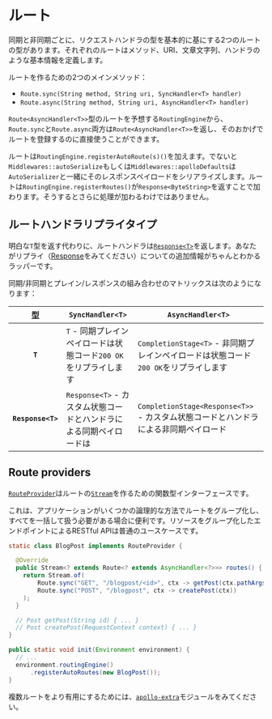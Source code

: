 # ルート

同期と非同期ごとに、リクエストハンドラの型を基本的に基にする2つのルートの型があります。それぞれのルートはメソッド、URI、文章文字列、ハンドラのような基本情報を定義します。

ルートを作るための2つのメインメソッド：

* `Route.sync(String method, String uri, SyncHandler<T> handler)`
* `Route.async(String method, String uri, AsyncHandler<T> handler)`


`Route<AsyncHandler<T>>`型のルートを予想する`RoutingEngine`から、`Route.sync`と`Route.async`両方は`Route<AsyncHandler<T>>`を返し、そのおかげでルートを登録するのに直接使うことができます。

ルートは`RoutingEngine.registerAutoRoute(s)()`を加えます。でないと`Middlewares::autoSerialize`もしくは`Middlewares::apolloDefaults`は`AutoSerializer`と一緒にそのレスポンスペイロードをシリアライズします。ルートは`RoutingEngine.registerRoutes()`が`Response<ByteString>`を返すことで加わります。そうするとさらに処理が加わるわけではありません。

## ルートハンドラリプライタイプ

明白な`T`型を返す代わりに、ルートハンドラは[`Response<T>`](/apollo-api/src/main/java/com/spotify/apollo/Response.java)を返します。あなたがリプライ（[Response](/apollo-api/docs/response.md)をみてください）についての追加情報がちゃんとわかるラッパーです。

同期/非同期とプレイン/レスポンスの組み合わせのマトリックスは次のようになります：

|      型        | `SyncHandler<T>` | `AsyncHandler<T>` |
|:---------------: | -------------- | --------------- |
|     **`T`**      | `T` - 同期プレインペイロードは状態コード`200 OK`をリプライします | `CompletionStage<T>` - 非同期プレインペイロードは状態コード`200 OK`をリプライします |
| **`Response<T>`** | `Response<T>` - カスタム状態コードとハンドラによる同期ペイロードは | `CompletionStage<Response<T>>` - カスタム状態コードとハンドラによる非同期ペイロード |

## Route providers

[`RouteProvider`](/apollo-api/src/main/java/com/spotify/apollo/route/RouteProvider.java)はルートの[`Stream`](https://docs.oracle.com/javase/8/docs/api/java/util/stream/package-summary.html)を作るための関数型インターフェースです。

これは、アプリケーションがいくつかの論理的な方法でルートをグループ化し、すべてを一括して扱う必要がある場合に便利です。リソースをグループ化したエンドポイントによるRESTful APIは普通のユースケースです。

```java
static class BlogPost implements RouteProvider {

  @Override
  public Stream<? extends Route<? extends AsyncHandler<?>>> routes() {
    return Stream.of(
        Route.sync("GET", "/blogpost/<id>", ctx -> getPost(ctx.pathArgs().get("id"))),
        Route.sync("POST", "/blogpost", ctx -> createPost(ctx))
    );
  }

  // Post getPost(String id) { ... }
  // Post createPost(RequestContext context) { ... }
}

public static void init(Environment environment) {
  // ...
  environment.routingEngine()
      .registerAutoRoutes(new BlogPost());
}
```


複数ルートをより有用にするためには、[`apollo-extra`](/apollo-extra)モジュールをみてください。
